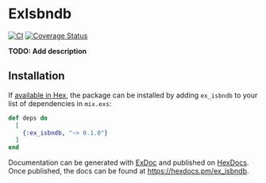 # ExIsbndb 

[![CI](https://github.com/southgard/ex_isbndb/actions/workflows/elixir_workflow.yaml/badge.svg?branch=main)](https://github.com/southgard/ex_isbndb/actions/workflows/elixir_workflow.yaml) [![Coverage Status](https://coveralls.io/repos/github/southgard/ex_isbndb/badge.svg?branch=main)](https://coveralls.io/github/southgard/ex_isbndb?branch=main)

**TODO: Add description**

## Installation

If [available in Hex](https://hex.pm/docs/publish), the package can be installed
by adding `ex_isbndb` to your list of dependencies in `mix.exs`:

```elixir
def deps do
  [
    {:ex_isbndb, "~> 0.1.0"}
  ]
end
```

Documentation can be generated with [ExDoc](https://github.com/elixir-lang/ex_doc)
and published on [HexDocs](https://hexdocs.pm). Once published, the docs can
be found at <https://hexdocs.pm/ex_isbndb>.

